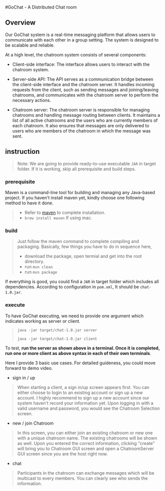 #GoChat - A Distributed Chat room

## Overview
Our GoChat system is a real-time messaging platform that allows users to communicate with each other in a group setting. The system is designed to be scalable and reliable.

At a high level, the chatroom system consists of several components:

* Client-side interface: The interface allows users to interact with the chatroom system.

* Server-side API: The API serves as a communication bridge between the client-side interface and the chatroom server. It handles incoming requests from the client, such as sending messages and joining/leaving chatrooms, and communicates with the chatroom server to perform the necessary actions.

* Chatroom server: The chatroom server is responsible for managing chatrooms and handling message routing between clients. It maintains a list of all active chatrooms and the users who are currently members of each chatroom. It also ensures that messages are only delivered to users who are members of the chatroom in which the message was sent.

## instruction
> Note: We are going to provide ready-to-use executable `JAR` in target folder. If it is working, skip all prerequisite and build steps.

### prerequisite
Maven is a command-line tool for building and managing any Java-based project. If you haven't install maven yet, kindly choose one following method to have it done.
> + Refer to [maven](https://maven.apache.org/download.cgi) to complete installation.
> + ```brew install maven``` If using mac.

### build
> Just follow the maven command to complete compiling and packaging. Basically, few things you have to do in sequence here,
> + download the package, open termial and get into the root directory.
> + run ```mvn clean```
> + run ```mvn package```

If everything is good, you could find a `JAR` in target folder which includes all dependencies. According to configuration in `pom.xml`, It should be `chat-1.0.jar`.

### execute
To have GoChat executing, we need to provide one argument which indicates working as server or client.
> ```java -jar target/chat-1.0.jar server```
> 
> ```java -jar target/chat-1.0.jar client```

To test, __run the server as shown above in a terminal. Once it is completed, run one or more client as above syntax in each of their own terminals__. 

Here I provide 3 basic use cases. For detailed guideness, you could move forward to demo video.

- sign in / up
> When starting a client, a sign in/up screen appears first. You can either choose to login to an existing account or sign up a new account. I highly recommend to sign up a new account since our system haven't record your information yet. Upon logging in with a valid username and password, you would see the Chatroom Selection screen.
- new / join Chatroom
> In this screen, you can either join an existing chatroom or new one with a unique chatroom name. The existing chatrooms will be shown as well. Upon you entered the correct information, clicking "create" will bring you to Chatroom GUI screen and open a ChatroomServer GUI screen since you are the host right now.
- chat
> Participants in the chatroom can exchange messages which will be multicast to every members. You can clearly see who sends the information.

